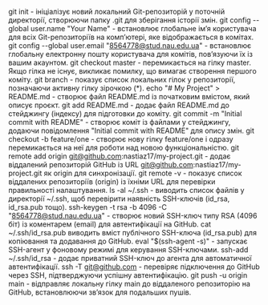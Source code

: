 git init - ініціалізує новий локальний Git-репозиторій у поточній директорії, створюючи папку .git для зберігання історії змін.
git config --global user.name "Your Name" - встановлює глобальне ім’я користувача для всіх Git-репозиторіїв на комп’ютері, яке відображається в комітах.
git config --global user.email "8564778@stud.nau.edu.ua" - встановлює глобальну електронну пошту користувача для комітів, пов’язуючи їх із вашим акаунтом.
git checkout master - перемикається на гілку master. Якщо гілка не існує, викликає помилку, що вимагає створення першого коміту.
git branch - показує список локальних гілок у репозиторії, позначаючи активну гілку зірочкою (*).
echo "# My Project" > README.md - створює файл README.md із початковим вмістом, який описує проєкт.
git add README.md - додає файл README.md до стейджингу (індексу) для підготовки до коміту.
git commit -m "Initial commit with README" - створює коміт із файлами у стейджингу, додаючи повідомлення "Initial commit with README" для опису змін.
git checkout -b feature/one - створює нову гілку feature/one і одразу перемикається на неї для роботи над новою функціональністю.
git remote add origin git@github.com:nastiaz17/my-project.git - додає віддалений репозиторій GitHub із URL git@github.com:nastiaz17/my-project.git як origin для синхронізації.
git remote -v - показує список віддалених репозиторіїв (origin) із їхніми URL для перевірки правильності налаштування.
ls -al ~/.ssh - виводить список файлів у директорії ~/.ssh, щоб перевірити наявність SSH-ключів (id_rsa, id_rsa.pub тощо).
ssh-keygen -t rsa -b 4096 -C "8564778@stud.nau.edu.ua" - створює новий SSH-ключ типу RSA (4096 біт) із коментарем (email) для автентифікації на GitHub.
cat ~/.ssh/id_rsa.pub виводить вміст публічного SSH-ключа (id_rsa.pub) для копіювання та додавання до GitHub.
eval "$(ssh-agent -s)" - запускає SSH-агент у фоновому режимі для керування SSH-ключами.
ssh-add ~/.ssh/id_rsa - додає приватний SSH-ключ до агента для автоматичної автентифікації.
ssh -T git@github.com - перевіряє підключення до GitHub через SSH, підтверджуючи успішну автентифікацію.
git push -u origin main - відправляє локальну гілку main до віддаленого репозиторію на GitHub, встановлюючи зв’язок для подальших пушів.
